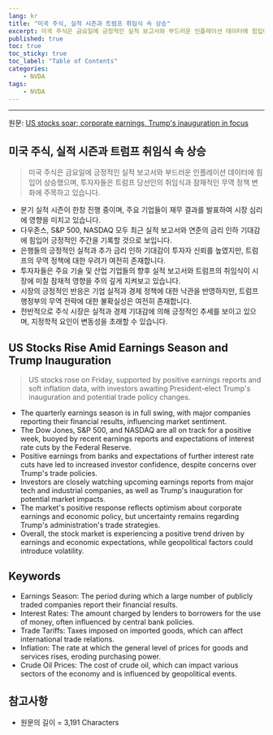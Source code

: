 ```yaml
---
lang: kr
title: "미국 주식, 실적 시즌과 트럼프 취임식 속 상승"
excerpt: 미국 주식은 금요일에 긍정적인 실적 보고서와 부드러운 인플레이션 데이터에 힘입어 상승했으며, 투자자들은 트럼프 당선인의 취임식과 잠재적인 무역 정책 변화에 주목하고 있습니다.
published: true
toc: true
toc_sticky: true
toc_label: "Table of Contents"
categories:
    - NVDA
tags:
    - NVDA
---
```


---

  원문: [US stocks soar; corporate earnings, Trump's inauguration in focus](https://www.investing.com/news/stock-market-news/us-stocks-soar-corporate-earnings-trumps-inauguration-in-focus-3817933)

## 미국 주식, 실적 시즌과 트럼프 취임식 속 상승

> 미국 주식은 금요일에 긍정적인 실적 보고서와 부드러운 인플레이션 데이터에 힘입어 상승했으며, 투자자들은 트럼프 당선인의 취임식과 잠재적인 무역 정책 변화에 주목하고 있습니다.


- 분기 실적 시즌이 한창 진행 중이며, 주요 기업들이 재무 결과를 발표하여 시장 심리에 영향을 미치고 있습니다.
- 다우존스, S&P 500, NASDAQ 모두 최근 실적 보고서와 연준의 금리 인하 기대감에 힘입어 긍정적인 주간을 기록할 것으로 보입니다.
- 은행들의 긍정적인 실적과 추가 금리 인하 기대감이 투자자 신뢰를 높였지만, 트럼프의 무역 정책에 대한 우려가 여전히 존재합니다.
- 투자자들은 주요 기술 및 산업 기업들의 향후 실적 보고서와 트럼프의 취임식이 시장에 미칠 잠재적 영향을 주의 깊게 지켜보고 있습니다.
- 시장의 긍정적인 반응은 기업 실적과 경제 정책에 대한 낙관을 반영하지만, 트럼프 행정부의 무역 전략에 대한 불확실성은 여전히 존재합니다.
- 전반적으로 주식 시장은 실적과 경제 기대감에 의해 긍정적인 추세를 보이고 있으며, 지정학적 요인이 변동성을 초래할 수 있습니다.

## US Stocks Rise Amid Earnings Season and Trump Inauguration

> US stocks rose on Friday, supported by positive earnings reports and soft inflation data, with investors awaiting President-elect Trump's inauguration and potential trade policy changes.


- The quarterly earnings season is in full swing, with major companies reporting their financial results, influencing market sentiment.
- The Dow Jones, S&P 500, and NASDAQ are all on track for a positive week, buoyed by recent earnings reports and expectations of interest rate cuts by the Federal Reserve.
- Positive earnings from banks and expectations of further interest rate cuts have led to increased investor confidence, despite concerns over Trump's trade policies.
- Investors are closely watching upcoming earnings reports from major tech and industrial companies, as well as Trump's inauguration for potential market impacts.
- The market's positive response reflects optimism about corporate earnings and economic policy, but uncertainty remains regarding Trump's administration's trade strategies.
- Overall, the stock market is experiencing a positive trend driven by earnings and economic expectations, while geopolitical factors could introduce volatility.

## Keywords

- Earnings Season: The period during which a large number of publicly traded companies report their financial results.
- Interest Rates: The amount charged by lenders to borrowers for the use of money, often influenced by central bank policies.
- Trade Tariffs: Taxes imposed on imported goods, which can affect international trade relations.
- Inflation: The rate at which the general level of prices for goods and services rises, eroding purchasing power.
- Crude Oil Prices: The cost of crude oil, which can impact various sectors of the economy and is influenced by geopolitical events.

## 참고사항

- 원문의 길이 = 3,191 Characters

